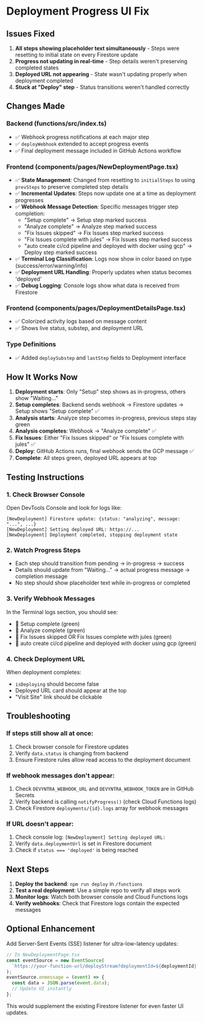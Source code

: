 # Deployment Progress UI Fix

## Issues Fixed

1. **All steps showing placeholder text simultaneously** - Steps were resetting to initial state on every Firestore update
2. **Progress not updating in real-time** - Step details weren't preserving completed states
3. **Deployed URL not appearing** - State wasn't updating properly when deployment completed
4. **Stuck at "Deploy" step** - Status transitions weren't handled correctly

## Changes Made

### Backend (functions/src/index.ts)
- ✅ Webhook progress notifications at each major step
- ✅ `deployWebhook` extended to accept progress events
- ✅ Final deployment message included in GitHub Actions workflow

### Frontend (components/pages/NewDeploymentPage.tsx)
- ✅ **State Management**: Changed from resetting to `initialSteps` to using `prevSteps` to preserve completed step details
- ✅ **Incremental Updates**: Steps now update one at a time as deployment progresses
- ✅ **Webhook Message Detection**: Specific messages trigger step completion:
  - "Setup complete" → Setup step marked success
  - "Analyze complete" → Analyze step marked success
  - "Fix Issues skipped" → Fix Issues step marked success
  - "Fix Issues complete with jules" → Fix Issues step marked success
  - "auto create ci/cd pipeline and deployed with docker using gcp" → Deploy step marked success
- ✅ **Terminal Log Classification**: Logs now show in color based on type (success/error/warning/info)
- ✅ **Deployment URL Handling**: Properly updates when status becomes 'deployed'
- ✅ **Debug Logging**: Console logs show what data is received from Firestore

### Frontend (components/pages/DeploymentDetailsPage.tsx)
- ✅ Colorized activity logs based on message content
- ✅ Shows live status, substep, and deployment URL

### Type Definitions
- ✅ Added `deploySubstep` and `lastStep` fields to Deployment interface

## How It Works Now

1. **Deployment starts**: Only "Setup" step shows as in-progress, others show "Waiting..."
2. **Setup completes**: Backend sends webhook → Firestore updates → Setup shows "Setup complete" ✅
3. **Analysis starts**: Analyze step becomes in-progress, previous steps stay green
4. **Analysis completes**: Webhook → "Analyze complete" ✅
5. **Fix Issues**: Either "Fix Issues skipped" or "Fix Issues complete with jules" ✅
6. **Deploy**: GitHub Actions runs, final webhook sends the GCP message ✅
7. **Complete**: All steps green, deployed URL appears at top

## Testing Instructions

### 1. Check Browser Console
Open DevTools Console and look for logs like:
```
[NewDeployment] Firestore update: {status: "analyzing", message: "...", ...}
[NewDeployment] Setting deployed URL: https://...
[NewDeployment] Deployment completed, stopping deployment state
```

### 2. Watch Progress Steps
- Each step should transition from pending → in-progress → success
- Details should update from "Waiting..." → actual progress message → completion message
- No step should show placeholder text while in-progress or completed

### 3. Verify Webhook Messages
In the Terminal logs section, you should see:
- 🔔 Setup complete (green)
- 🔔 Analyze complete (green)
- 🔔 Fix Issues skipped OR Fix Issues complete with jules (green)
- 🔔 auto create ci/cd pipeline and deployed with docker using gcp (green)

### 4. Check Deployment URL
When deployment completes:
- `isDeploying` should become false
- Deployed URL card should appear at the top
- "Visit Site" link should be clickable

## Troubleshooting

### If steps still show all at once:
1. Check browser console for Firestore updates
2. Verify `data.status` is changing from backend
3. Ensure Firestore rules allow read access to the deployment document

### If webhook messages don't appear:
1. Check `DEVYNTRA_WEBHOOK_URL` and `DEVYNTRA_WEBHOOK_TOKEN` are in GitHub Secrets
2. Verify backend is calling `notifyProgress()` (check Cloud Functions logs)
3. Check Firestore `deployments/{id}.logs` array for webhook messages

### If URL doesn't appear:
1. Check console log: `[NewDeployment] Setting deployed URL:`
2. Verify `data.deploymentUrl` is set in Firestore document
3. Check if `status === 'deployed'` is being reached

## Next Steps

1. **Deploy the backend**: `npm run deploy` in `/functions`
2. **Test a real deployment**: Use a simple repo to verify all steps work
3. **Monitor logs**: Watch both browser console and Cloud Functions logs
4. **Verify webhooks**: Check that Firestore logs contain the expected messages

## Optional Enhancement

Add Server-Sent Events (SSE) listener for ultra-low-latency updates:
```typescript
// In NewDeploymentPage.tsx
const eventSource = new EventSource(
  `https://your-function-url/deployStream?deploymentId=${deploymentId}`
);
eventSource.onmessage = (event) => {
  const data = JSON.parse(event.data);
  // Update UI instantly
};
```

This would supplement the existing Firestore listener for even faster UI updates.
